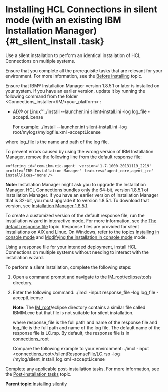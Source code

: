 # Installing HCL Connections in silent mode \(with an existing IBM Installation Manager\) {#t_silent_install .task}

Use a silent installation to perform an identical installation of HCL Connections on multiple systems.

Ensure that you complete all the prerequisite tasks that are relevant for your environment. For more information, see the [Before installing](r_before_installing.md) topic.

Ensure that IBM® Installation Manager version 1.8.5.1 or later is installed on your system. If you have an earlier version, update it by running the following command from the folder <Connections\_installer\>/IM/<your\_platform\> :

-   AIX® or Linux™:./install --launcher.ini silent-install.ini -log log\_file -acceptLicense

    For example: ./install --launcher.ini silent-install.ini -log root/mylogs/mylogfile.xml -acceptLicense


where log\_file is the name and path of the log file.

To prevent errors caused by using the wrong version of IBM Installation Manager, remove the following line from the default response file:

```
<offering id='com.ibm.cic.agent' version='1.7.1000.20131119_2219' profile='IBM Installation Manager' features='agent_core,agent_jre' installFixes='none'/>
```

**Note:** Installation Manager might ask you to upgrade the Installation Manager. HCL Connections bundles only the 64-bit, version 1.8.5.1 of Installation Manager. If you have an earlier version of Installation Manager that is 32-bit, you must upgrade it to version 1.8.5.1. To download that version, see [Installation Manager 1.8.5.1](http://www-01.ibm.com/support/docview.wss?uid=swg24042905).

To create a customized version of the default response file, run the installation wizard in interactive mode. For more information, see the [The default response file](r_installresponse_file.md) topic. Response files are provided for silent installations on AIX and Linux. On Windows, refer to the topics [Installing in console mode](t_install_console-mode.md) and [Modifying the installation in console mode](t_modify_installation_console.md) mode.

Using a response file for your intended deployment, install HCL Connections on multiple systems without needing to interact with the installation wizard.

To perform a silent installation, complete the following steps:

1.  Open a command prompt and navigate to the [IM\_root](../plan/i_ovr_r_directory_conventions.md)/eclipse/tools directory.

2.  Enter the following command: ./imcl -input response\_file -log log\_file -acceptLicense

    **Note:** The [IM\_root](../plan/i_ovr_r_directory_conventions.md)/eclipse directory contains a similar file called IBMIM.exe but that file is not suitable for silent installation.

    where response\_file is the full path and name of the response file and log\_file is the full path and name of the log file. The default name of the response file is LC.rsp. By default, the response file is in [connections\_root](../plan/i_ovr_r_directory_conventions.md)

    Compare the following example to your environment: ./imcl -input <connections\_root\>/silentResponseFile/LC.rsp -log /mylog/silent\_install\_log.xml -acceptLicense


Complete any applicable post-installation tasks. For more information, see the [Post-installation tasks](r_post-installation_tasks.md) topic.

**Parent topic:**[Installing silently](../install/c_install_silent.md)

